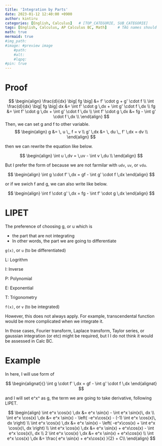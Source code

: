 ```yaml
---
title: 'Integration by Parts'
date: 2023-01-12 12:40:00 +0900
author: kintiru
categories: [English, Calculus]   # [TOP_CATEGORIE, SUB_CATEGORIE]
tags: [English, Calculus, AP Calculus BC, Math]     # TAG names should always be lowercase
math: true
mermaid: true
#img_path: 
#image: #preview image
    #path:
    #alt:
    #lqpq:
#pin: true
---
```


# Proof

$$
\begin{align}
\frac{d}{dx} \big[ fg \big] &= f' \cdot g + g' \cdot f \\
\int \frac{d}{dx} \big[ fg \big] dx &= \int f' \cdot g \,dx + \int g' \cdot f \,dx \\
fg &= \int f' \cdot g \,dx + \int g' \cdot f \,dx \\
\int f' \cdot g \,dx &= fg - \int g' \cdot f \,dx \\
\end{align}
$$
Then, we can set g and f to other variable.
$$
\begin{align}
g &= \, u \,, f = v \\
g' \,dx &= \, du \,, f' \,dx = dv \\
\end{align}
$$

then we can rewrite the equation like below.

$$
\begin{align}
\int u \,dv = \,uv - \int v \,du \\
\end{align}
$$

But I prefer the form of because we are not farmilar with `udv`, `uv`, or `vdu`.  

$$
\begin{align}
\int g \cdot f' \,dx = gf - \int g' \cdot f \,dx 
\end{align}
$$

or if we swich f and g, we can also write like below.

$$
\begin{align}
\int f \cdot g' \,dx = fg - \int f' \cdot g \,dx 
\end{align}
$$

# LIPET

The preference of choosing g, or u which is
 - the part that are not integrating
 - In other words, the part we are going to differentiate

`g(x)`, or `u` (to be differentiated)

L: Logrithm

I: Inverse

P: Polynomial

E: Exponential

T: Trigonometry

`f(x)`, or `v` (to be integrated)

However, this does not always apply. For example, transcendental function would be more complicated when we integrate it.

In those cases, Fourier transform, Laplace transform, Taylor series, or gaussian integration (or etc) might be required, but I I do not think it would be assessed in Calc BC.

# Example

In here, I will use form of 

$$
\begin{alignat}{}
\int g \cdot f' \,dx = gf - \int g' \cdot f \,dx 
\end{alignat}
$$

and I will set e^x^ as g, the term we are going to take derivative,  following LIPET.

$$
\begin{align}
\int e^x \cos(x) \,dx &= e^x \sin(x) - \int e^x \sin(x)\, dx \\
\int e^x \cos(x) \,dx &= e^x \sin(x) - \left( -e^x\cos(x) - (-1) \int e^x  \cos(x)\, dx \right) \\
\int e^x \cos(x) \,dx &= e^x \sin(x) - \left( -e^x\cos(x) + \int e^x  \cos(x)\, dx \right) \\
\int e^x \cos(x) \,dx &= e^x \sin(x) + e^x\cos(x) - \int e^x  \cos(x)\, dx  \\
2 \int e^x \cos(x) \,dx &= e^x \sin(x) + e^x\cos(x) \\
\int e^x \cos(x) \,dx &= \frac{ e^x \sin(x) + e^x\cos(x) }{2} + C\\
\end{align}
$$

